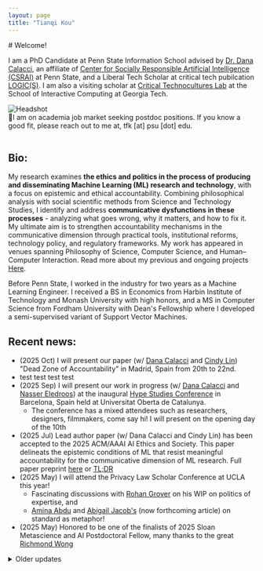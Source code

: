 ```yaml
---
layout: page
title: "Tianqi Kou"
---
```


<div class="intro-hero card">
  <div class="intro-copy" markdown="1">
# Welcome!

I am a PhD Candidate at Penn State Information School advised by [Dr. Dana Calacci](https://www.dcalacci.net), an affiliate of [Center for Socially Responsible Artificial Intelligence (CSRAI)](https://csrai.psu.edu) at Penn State, and a Liberal Tech Scholar at critical tech pubilcation [LOGIC(S)](https://logicmag.io). I am also a visiting scholar at [Critical Technocultures Lab](https://www.crit-technocultures.com) at the School of Interactive Computing at Georgia Tech.
  </div>
  <img class="headshot" src="{{ "/assets/img/headshot_crop.jpg" | relative_url }}" alt="Headshot" />
</div>

<div class="card" markdown="1">
🌟I am on academia job market seeking postdoc positions. If you know a good fit, please reach out to me at, tfk [at] psu [dot] edu.
</div>


<div style="clear: both; height: 16px;"></div>

## Bio:

My research examines **the ethics and politics in the process of producing and disseminating Machine Learning (ML) research and technology**, with a focus on epistemic and ethical accountability. Combining philosophical analysis with social scientific methods from Science and Technology Studies, I identify and address **communicative dysfunctions in these processes** - analyzing what goes wrong, why it matters, and how to fix it. My ultimate aim is to strengthen accountability mechanisms in the communicative dimension through practical tools, institutional reforms, technology policy, and regulatory frameworks. My work has appeared in venues spanning Philosophy of Science, Computer Science, and Human–Computer Interaction. Read more about my previous and ongoing projects [Here](https://koutianqi.github.io/pages/research/).

Before Penn State, I worked in the industry for two years as a Machine Learning Engineer. I received a BS in Economics from Harbin Institute of Technology and Monash University with high honors, and a MS in Computer Science from Fordham University with Dean's Fellowship where I developed a semi-supervised variant of Support Vector Machines.

## Recent news:

- (2025 Oct) I will present our paper (w/ [Dana Calacci](https://www.dcalacci.net) and [Cindy Lin](https://lincindy.com)) "Dead Zone of Accountability" in Madrid, Spain from 20th to 22nd.
- test test test test
- (2025 Sep) I will present our work in progress (w/ [Dana Calacci](https://www.dcalacci.net) and [Nasser Eledroos](https://nasser.wiki)) at the inaugural [Hype Studies Conference](https://hypestudies.org) in Barcelona, Spain held at Universitat Oberta de Catalunya.
  - The conference has a mixed attendees such as researchers, designers, filmmakers, come say hi! I will present on the opening day of the 10th
- (2025 Jul) Lead author paper (w/ Dana Calacci and Cindy Lin) has been accepted to the 2025 ACM/AAAI AI Ethics and Society. This paper delineats the epistemic conditions of ML that resist meaningful accountability for the communicative dimension of ML research. Full paper preprint [here](https://arxiv.org/abs/2508.08739) or [TL;DR](https://bsky.app/profile/koutianqi.bsky.social/post/3lwarwucjs22q)
- (2025 May) I will attend the Privacy Law Scholar Conference at UCLA this year!
  - Fascinating discussions with [Rohan Grover](https://www.rohangrover.org) on his WIP on politics of expertise, and
  - [Amina Abdu](https://aminaxabdu.github.io) and [Abigail Jacob's](https://azjacobs.com) (now forthcoming article) on standard as metaphor!
- (2025 May) Honored to be one of the finalists of 2025 Sloan Metascience and AI Postdoctoral Fellow, many thanks to the great [Richmond Wong](https://richmondywong.com)

<details class="older-updates" markdown="1">
  <summary>Older updates</summary>

- (2024 Oct) Invited by the **Digital Life Initiative at CornellTech** to present my previous and ongoing work on the relationship between Machine Learning research practice reform and the social impact of ML-based technologies.
  - Test
- (2024 Aug) Passed my comprehensive exam, officially a PhD candidate
  - Test
- My FAccT paper has been featured by the College of Information Sciences and Technology at Penn State. Read the story [here](https://ist.psu.edu/news/claim-replicability-may-help-prevent-harms-caused-by-ml)!
  - test
- (2024 Jun) Presented my **first and solo authored paper** "From Model Performance Replicability to Claim Replicability" at 2024 ACM Conference Fairness Accountability and Transparency at Rio de Janeiro, Brazil. Full paper [here](https://arxiv.org/pdf/2404.13131?) or [TL;DR](https://x.com/koutianqi1/status/1782586574850449812)
- (2024 May) Attended NortheastHCI Conference (an alternative to CHI 2024) at Pittsburgh, PA

</details>

